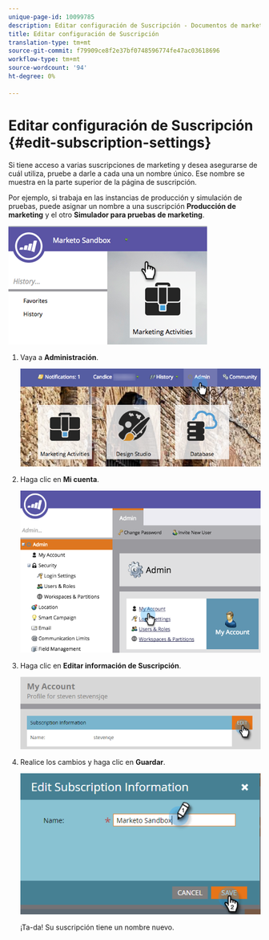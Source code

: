 ```yaml
---
unique-page-id: 10099785
description: Editar configuración de Suscripción - Documentos de marketing - Documentación del producto
title: Editar configuración de Suscripción
translation-type: tm+mt
source-git-commit: f79909ce8f2e37bf0748596774fe47ac03618696
workflow-type: tm+mt
source-wordcount: '94'
ht-degree: 0%

---
```



# Editar configuración de Suscripción {#edit-subscription-settings}

Si tiene acceso a varias suscripciones de marketing y desea asegurarse de cuál utiliza, pruebe a darle a cada una un nombre único. Ese nombre se muestra en la parte superior de la página de suscripción.

Por ejemplo, si trabaja en las instancias de producción y simulación de pruebas, puede asignar un nombre a una suscripción **Producción de marketing** y el otro **Simulador para pruebas de marketing**.

![](assets/image2016-4-8-14-3a34-3a28.png)

1. Vaya a **Administración**.

   ![](assets/adminhand-1.png)

1. Haga clic en **Mi cuenta**.

   ![](assets/image2015-6-23-15-3a16-3a52.png)

1. Haga clic en **Editar información de Suscripción**.

   ![](assets/image2016-5-24-10-3a34-3a32.png)

1. Realice los cambios y haga clic en **Guardar**.

   ![](assets/image2016-5-24-10-3a40-3a6.png)

   ¡Ta-da! Su suscripción tiene un nombre nuevo.
